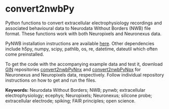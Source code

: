 # convert2nwbPy
Python functions to convert extracellular electrophysiology recordings and associated behavioural data to Neurodata Without Borders (NWB) file format. These functions work with both Neuropixels and Neuronexus data.

PyNWB installation instructions are available [here](https://pynwb.readthedocs.io/en/stable/install_users.html). Other dependencies include h5py, numpy, scipy, pathlib, os, re, datetime, dateutil which often come preinstalled.

To get the code with the accompanying example data and test it, download [GIN](https://gin.g-node.org/G-Node/Info/wiki) repositories [convert2nwbPyNnx](https://gin.g-node.org/dervinism/convert2nwbPyNnx) and [convert2nwbPyNpx](https://gin.g-node.org/dervinism/convert2nwbPyNpx) for Neuronexus and Neuropixels data, respectively. Follow individual repository instructions on how to get and run the files.

**Keywords:** Neurodata Without Borders; NWB; pynwb; extracellular electrophysiology; ecephys; Neuropixels; Neuronexus; silicone probe; extracellular electrode; spiking; FAIR principles; open science.
